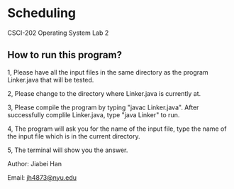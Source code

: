 # Scheduling
CSCI-202 Operating System Lab 2
## How to run this program?
1, Please have all the input files in the same directory as the program Linker.java that will be tested.

2, Please change to the directory where Linker.java is currently at.

3, Please compile the program by typing "javac Linker.java". After successfully complile Linker.java, type "java Linker" to run.

4, The program will ask you for the name of the input file, type the name of the input file which is in the current directory.

5, The terminal will show you the answer.

Author: Jiabei Han

Email: jh4873@nyu.edu
